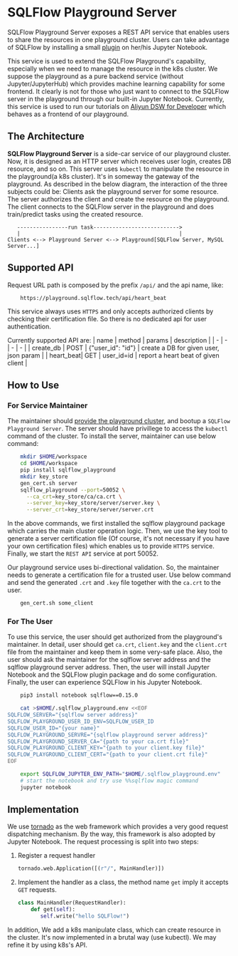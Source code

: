 # SQLFlow Playground Server

SQLFlow Playground Server exposes a REST API service that enables users to share
the resources in one playground cluster. Users can take advantage of SQLFlow by
installing a small [plugin](https://github.com/sql-machine-learning/pysqlflow)
on her/his Jupyter Notebook.

This service is used to extend the SQLFlow Playground's capability, especially
when we need to manage the resource in the k8s cluster. We suppose the playground
as a pure backend service (without Jupyter/JupyterHub) which provides machine 
learning capability for some frontend. It clearly is not for those who just want
to connect to the SQLFlow server in the playground through our built-in Jupyter 
Notebook. Currently, this service is used to run our tutorials on [Aliyun
DSW for Developer](https://dsw-dev.data.aliyun.com/) which behaves as a frontend
of our playground.

## The Architecture

**SQLFlow Playground Server** is a side-car service of our playground cluster.
Now, it is designed as an HTTP server which receives user login, creates DB
resource, and so on. This server uses `kubectl` to manipulate the resource in
the playground(a k8s cluster). It's in someway the gateway of the playground.
As described in the below diagram, the interaction of the three subjects could
be: Clients ask the playground server for some resource. The server authorizes
the client and create the resource on the playground. The client connects to
the SQLFlow server in the playground and does train/predict tasks using the
created resource.

```
   ----------------run task--------------------------->
   |                                                  |
Clients <--> Playground Server <--> Playground[SQLFlow Server, MySQL Server...]
```

## Supported API

Request URL path is composed by the prefix `/api/` and the api name, like:

```url
    https://playground.sqlflow.tech/api/heart_beat
```
This service always uses `HTTPS` and only accepts authorized clients
by checking their certification file. So there is no dedicated api
for user authentication.

Currently supported API are:
| name | method | params | description |
| - | - | - | - |
| create_db | POST | {"user_id": "id"} | create a DB for given user, json param |
| heart_beat| GET  | user_id=id | report a heart beat of given client |


## How to Use

### For Service Maintainer
The maintainer should [provide the playground cluster](../dev.md), and
bootup a `SQLFlow Playground Server`.  The server should have privillege
to access the `kubectl` command of the cluster.  To install the server,
maintainer can use below command:
```bash
    mkdir $HOME/workspace
    cd $HOME/workspace
    pip install sqlflow_playground
    mkdir key_store
    gen_cert.sh server
    sqlflow_playground --port=50052 \
      --ca_crt=key_store/ca/ca.crt \
      --server_key=key_store/server/server.key \
      --server_crt=key_store/server/server.crt
```
In the above commands, we first installed the sqlflow playground package
which carries the main cluster operation logic.  Then, we use the key
tool to generate a server certification file (Of course, it's not necessary
if you have your own certification files) which enables us to provide
`HTTPS` service.  Finally, we start the `REST API` service at port 50052.

Our playground service uses bi-directional validation.  So, the maintainer
needs to generate a certification file for a trusted user. Use below command and
send the generated `.crt` and `.key` file together with the `ca.crt` to
the user.

```bash
    gen_cert.sh some_client
```

### For The User

To use this service, the user should get authorized from the playground's maintainer.
In detail, user should get `ca.crt`, `client.key` and the `client.crt` file from
the maintainer and keep them in some very-safe place. Also, the user should ask
the maintainer for the sqlflow server address and the sqlflow playground server
address. Then, the user will install Jupyter Notebook and the SQLFlow plugin package
and do some configuration. Finally, the user can experience SQLFlow in his Jupyter 
Notebook.

```bash
    pip3 install notebook sqlflow==0.15.0

    cat >$HOME/.sqlflow_playground.env <<EOF
SQLFLOW_SERVER="{sqlflow server address}"
SQLFLOW_PLAYGROUND_USER_ID_ENV=SQLFLOW_USER_ID
SQLFLOW_USER_ID="{your name}"
SQLFLOW_PLAYGROUND_SERVRE="{sqlflow playground server address}"
SQLFLOW_PLAYGROUND_SERVER_CA="{path to your ca.crt file}"
SQLFLOW_PLAYGROUND_CLIENT_KEY="{path to your client.key file}"
SQLFLOW_PLAYGROUND_CLIENT_CERT="{path to your client.crt file}"
EOF

    export SQLFLOW_JUPYTER_ENV_PATH="$HOME/.sqlflow_playground.env"
    # start the notebook and try use %%sqlflow magic command
    jupyter notebook
```

## Implementation

We use [tornado](https://www.tornadoweb.org/) as the web framework which provides
a very good request dispatching mechanism. By the way, this framework is also
adopted by Jupyter Notebook. The request processing is split into two steps:

1. Register a request handler

    ```python
    tornado.web.Application([(r"/", MainHandler)])
    ```
1. Implement the handler as a class, the method name `get` imply
    it accepts `GET` requests.

    ```python
    class MainHandler(RequestHandler):
        def get(self):
           self.write("hello SQLFlow!") 
    ```
In addition, We add a k8s manipulate class, which can create resource in the
cluster. It's now implemented in a brutal way (use kubectl). We may refine it
by using k8s's API.
